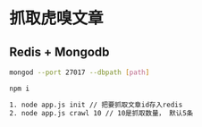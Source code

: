 # 抓取虎嗅文章

## Redis + Mongodb

```sh
mongod --port 27017 --dbpath [path]
```

```sh
npm i
```

```sh
1. node app.js init // 把要抓取文章id存入redis
2. node app.js crawl 10 // 10是抓取数量， 默认5条
```